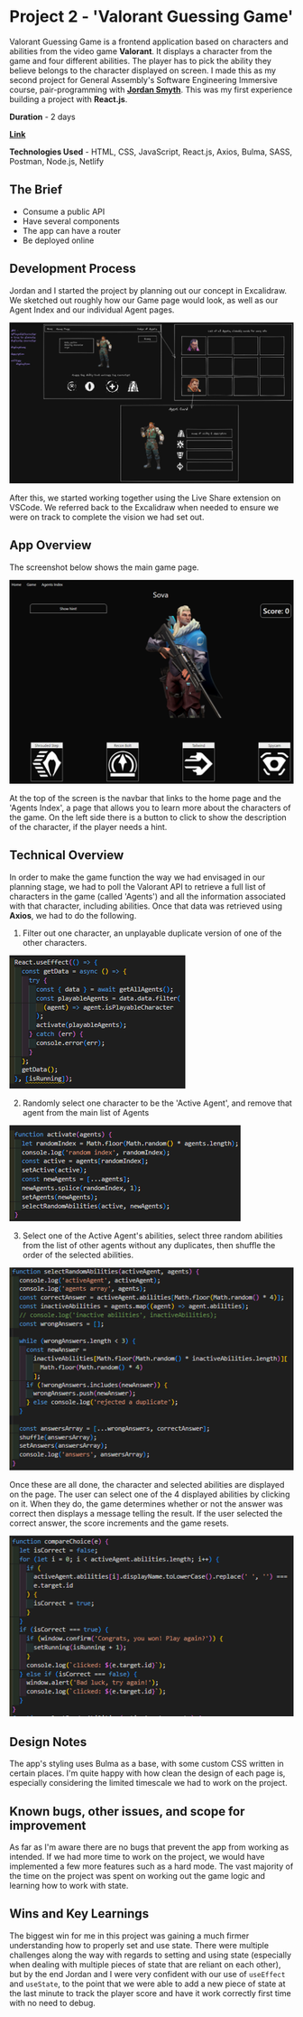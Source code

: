# Project 2 - 'Valorant Guessing Game'

Valorant Guessing Game is a frontend application based on characters and abilities from the video game **Valorant**. It displays a character from the game and four different abilities. The player has to pick the ability they believe belongs to the character displayed on screen. I made this as my second project for General Assembly's Software Engineering Immersive course, pair-programming with **[Jordan Smyth](https://github.com/jsmyth1423/)**. This was my first experience building a project with **React.js**.

**Duration** - 2 days

**[Link](https://project-2-api.netlify.app/)**

**Technologies Used** - HTML, CSS, JavaScript, React.js, Axios, Bulma, SASS, Postman, Node.js, Netlify

## The Brief

- Consume a public API
- Have several components
- The app can have a router
- Be deployed online

## Development Process

Jordan and I started the project by planning out our concept in Excalidraw. We sketched out roughly how our Game page would look, as well as our Agent Index and our individual Agent pages.

![Excalidraw](./readme-screenshots/excalidraw.PNG)

After this, we started working together using the Live Share extension on VSCode. We referred back to the Excalidraw when needed to ensure we were on track to complete the vision we had set out.

## App Overview

The screenshot below shows the main game page.

![Game Screenshot](./readme-screenshots/GameScreenshot.PNG)

At the top of the screen is the navbar that links to the home page and the 'Agents Index', a page that allows you to learn more about the characters of the game. On the left side there is a button to click to show the description of the character, if the player needs a hint.

## Technical Overview

In order to make the game function the way we had envisaged in our planning stage, we had to poll the Valorant API to retrieve a full list of characters in the game (called 'Agents') and all the information associated with that character, including abilities. Once that data was retrieved using **Axios**, we had to do the following.

1. Filter out one character, an unplayable duplicate version of one of the other characters.

![Get All Agents](./readme-screenshots/getAllAgents.PNG)

2. Randomly select one character to be the 'Active Agent', and remove that agent from the main list of Agents

![Activate](./readme-screenshots/activate.PNG)

3. Select one of the Active Agent's abilities, select three random abilities from the list of other agents without any duplicates, then shuffle the order of the selected abilities.

![Select Random Abilities](./readme-screenshots/selectRandomAbilities.PNG)

Once these are all done, the character and selected abilities are displayed on the page. The user can select one of the 4 displayed abilities by clicking on it. When they do, the game determines whether or not the answer was correct then displays a message telling the result. If the user selected the correct answer, the score increments and the game resets.

![Compare Choice](./readme-screenshots/compareChoice.PNG)

## Design Notes

The app's styling uses Bulma as a base, with some custom CSS written in certain places. I'm quite happy with how clean the design of each page is, especially considering the limited timescale we had to work on the project.

## Known bugs, other issues, and scope for improvement

As far as I'm aware there are no bugs that prevent the app from working as intended. If we had more time to work on the project, we would have implemented a few more features such as a hard mode.
The vast majority of the time on the project was spent on working out the game logic and learning how to work with state.

## Wins and Key Learnings

The biggest win for me in this project was gaining a much firmer understanding how to properly set and use state. There were multiple challenges along the way with regards to setting and using state (especially when dealing with multiple pieces of state that are reliant on each other), but by the end Jordan and I were very confident with our use of `useEffect` and `useState`, to the point that we were able to add a new piece of state at the last minute to track the player score and have it work correctly first time with no need to debug.
